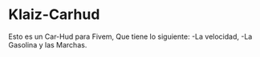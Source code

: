 # Klaiz-Carhud
Esto es un Car-Hud para Fivem, Que tiene lo siguiente: -La velocidad, -La Gasolina y las Marchas.

